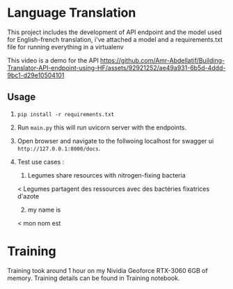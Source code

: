# Language Translation

This project includes the development of API endpoint and the model used for English-french translation, i've attached a model and a requirements.txt file for running everything in a virtualenv 

This video is a demo for the API
https://github.com/Amr-Abdellatif/Building-Translator-API-endpoint-using-HF/assets/92921252/ae49a931-6b5d-4ddd-9bc1-d29e10504101


## Usage

1. `pip install -r requirements.txt`

2. Run `main.py` this will run uvicorn server with the endpoints.

3. Open browser and navigate to the follwoing localhost for swagger ui `http://127.0.0.1:8000/docs`.

4. Test use cases :
    1. Legumes share resources with nitrogen-fixing bacteria

    < Legumes partagent des ressources avec des bactéries fixatrices d'azote

    2. my name is
    
    < mon nom est

# Training

Training took around 1 hour on my Nividia Geoforce RTX-3060 6GB of memory.
Training details can be found in Training notebook.
